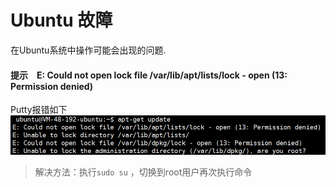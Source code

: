 # Ubuntu 故障
在Ubuntu系统中操作可能会出现的问题.

#### 提示　E: Could not open lock file /var/lib/apt/lists/lock - open (13: Permission denied)
Putty报错如下
![images](image/sp161026_123221.png)
> 解决方法：执行`sudo su` ，切换到root用户再次执行命令
